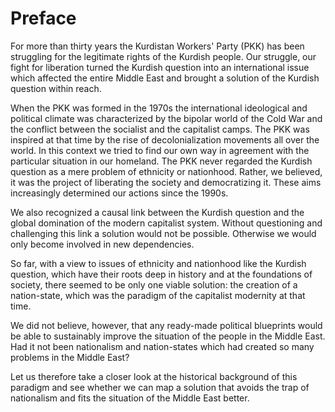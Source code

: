 # Preface

For more than thirty years the Kurdistan Workers' Party (PKK)
has been struggling for the legitimate rights of the Kurdish
people. Our struggle, our fight for liberation turned the Kurdish
question into an international issue which affected the entire
Middle East and brought a solution of the Kurdish question
within reach.

When the PKK was formed in the 1970s the international
ideological and political climate was characterized by the bipolar
world of the Cold War and the conflict between the socialist and
the capitalist camps. The PKK was inspired at that time by the
rise of decolonialization movements all over the world. In this
context we tried to find our own way in agreement with the particular
situation in our homeland. The PKK never regarded the
Kurdish question as a mere problem of ethnicity or nationhood.
Rather, we believed, it was the project of liberating the society
and democratizing it. These aims increasingly determined our actions
since the 1990s.

We also recognized a causal link between the Kurdish question
and the global domination of the modern capitalist system.
Without questioning and challenging this link a solution would
not be possible. Otherwise we would only become involved in
new dependencies.

So far, with a view to issues of ethnicity and nationhood like
the Kurdish question, which have their roots deep in history and
at the foundations of society, there seemed to be only one viable
solution: the creation of a nation-state, which was the paradigm
of the capitalist modernity at that time.

We did not believe, however, that any ready-made political
blueprints would be able to sustainably improve the situation of
the people in the Middle East. Had it not been nationalism and
nation-states which had created so many problems in the Middle
East?

Let us therefore take a closer look at the historical background
of this paradigm and see whether we can map a solution that
avoids the trap of nationalism and fits the situation of the Middle
East better.
